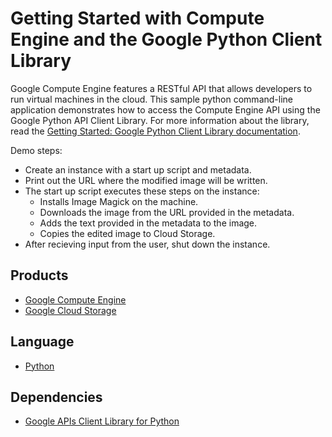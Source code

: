 # Getting Started with Compute Engine and the Google Python Client Library

Google Compute Engine features a RESTful API that allows developers to run virtual machines in the cloud. This sample python command-line application demonstrates how to access the Compute Engine API using the Google Python API Client Library. For more information about the library, read the [Getting Started: Google Python Client Library documentation][1].

Demo steps:

- Create an instance with a start up script and metadata. 
- Print out the URL where the modified image will be written.
- The start up script executes these steps on the instance:
    - Installs Image Magick on the machine.
    - Downloads the image from the URL provided in the metadata.
    - Adds the text provided in the metadata to the image.
    - Copies the edited image to Cloud Storage.
- After recieving input from the user, shut down the instance.

## Products
- [Google Compute Engine][2]
- [Google Cloud Storage][5]

## Language
- [Python][3]

## Dependencies
- [Google APIs Client Library for Python][4]

[1]: https://developers.google.com/compute/docs/api/python_guide
[2]: https://developers.google.com/compute
[3]: https://python.org
[4]: http://code.google.com/p/google-api-python-client/
[5]: https://developers.google.com/storage
